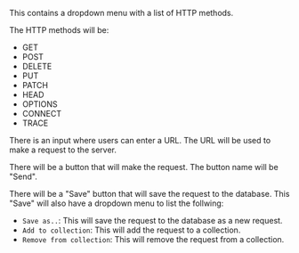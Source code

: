 This contains a dropdown menu with a list of HTTP methods.

The HTTP methods will be:

- GET
- POST
- DELETE
- PUT
- PATCH
- HEAD
- OPTIONS
- CONNECT
- TRACE

There is an input where users can enter a URL. The URL will be used to make a request to the server.

There will be a button that will make the request. The button name will be "Send".

There will be a "Save" button that will save the request to the database. This "Save" will also have a dropdown menu to list the follwing:

- `Save as..`: This will save the request to the database as a new request.
- `Add to collection`: This will add the request to a collection.
- `Remove from collection`: This will remove the request from a collection.
